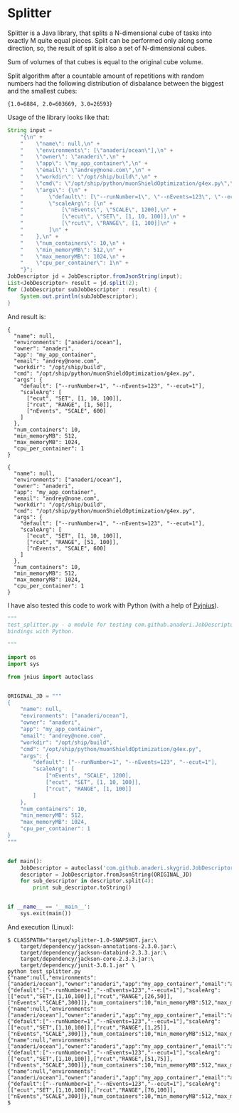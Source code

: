 Splitter
========

Splitter is a Java library, that splits a N-dimensional cube of tasks
into exactly M quite equal pieces. Split can be performed only along some direction,
so, the result of split is also a set of N-dimensional cubes.

Sum of volumes of that cubes is equal to the original cube volume.

Split algorithm after a countable amount of repetitions with random numbers had
the following distribution of disbalance between the biggest and the smallest
cubes:

    {1.0=6884, 2.0=603669, 3.0=26593}

Usage of the library looks like that:
```java
String input =
    "{\n" +
    "    \"name\": null,\n" +
    "    \"environments\": [\"anaderi/ocean\"],\n" +
    "    \"owner\": \"anaderi\",\n" +
    "    \"app\": \"my_app_container\",\n" +
    "    \"email\": \"andrey@none.com\",\n" +
    "    \"workdir\": \"/opt/ship/build\",\n" +
    "    \"cmd\": \"/opt/ship/python/muonShieldOptimization/g4ex.py\",\n" +
    "    \"args\": {\n" +
    "        \"default\": [\"--runNumber=1\", \"--nEvents=123\", \"--ecut=1\"],\n" +
    "        \"scaleArg\": [\n" +
    "            [\"nEvents\", \"SCALE\", 1200],\n" +
    "            [\"ecut\", \"SET\", [1, 10, 100]],\n" +
    "            [\"rcut\", \"RANGE\", [1, 100]]\n" +
    "        ]\n" +
    "    },\n" +
    "    \"num_containers\": 10,\n" +
    "    \"min_memoryMB\": 512,\n" +
    "    \"max_memoryMB\": 1024,\n" +
    "    \"cpu_per_container\": 1\n" +
    "}";
JobDescriptor jd = JobDescriptor.fromJsonString(input);
List<JobDescriptor> result = jd.split(2);
for (JobDescriptor subJobDescriptor : result) {
    System.out.println(subJobDescriptor);
}
```
And result is:

    {
      "name": null,
      "environments": ["anaderi/ocean"],
      "owner": "anaderi",
      "app": "my_app_container",
      "email": "andrey@none.com",
      "workdir": "/opt/ship/build",
      "cmd": "/opt/ship/python/muonShieldOptimization/g4ex.py",
      "args": {
        "default": ["--runNumber=1", "--nEvents=123", "--ecut=1"],
        "scaleArg": [
          ["ecut", "SET", [1, 10, 100]],
          ["rcut", "RANGE", [1, 50]],
          ["nEvents", "SCALE", 600]
        ]
      },
      "num_containers": 10,
      "min_memoryMB": 512,
      "max_memoryMB": 1024,
      "cpu_per_container": 1
    }

    {
      "name": null,
      "environments": ["anaderi/ocean"],
      "owner": "anaderi",
      "app": "my_app_container",
      "email": "andrey@none.com",
      "workdir": "/opt/ship/build",
      "cmd": "/opt/ship/python/muonShieldOptimization/g4ex.py",
      "args": {
        "default": ["--runNumber=1", "--nEvents=123", "--ecut=1"],
        "scaleArg": [  
          ["ecut", "SET", [1, 10, 100]],
          ["rcut", "RANGE", [51, 100]],
          ["nEvents", "SCALE", 600]
        ]
      },
      "num_containers": 10,
      "min_memoryMB": 512,
      "max_memoryMB": 1024,
      "cpu_per_container": 1
    }

I have also tested this code to work with Python (with a help of [Pyjnius](https://github.com/kivy/pyjnius)).
```python
"""
test_splitter.py - a module for testing com.github.anaderi.JobDescriptor
bindings with Python.

"""

import os
import sys

from jnius import autoclass


ORIGINAL_JD = """
{
    "name": null,
    "environments": ["anaderi/ocean"],
    "owner": "anaderi",
    "app": "my_app_container",
    "email": "andrey@none.com",
    "workdir": "/opt/ship/build",
    "cmd": "/opt/ship/python/muonShieldOptimization/g4ex.py",
    "args": {
        "default": ["--runNumber=1", "--nEvents=123", "--ecut=1"],
        "scaleArg": [
            ["nEvents", "SCALE", 1200],
            ["ecut", "SET", [1, 10, 100]],
            ["rcut", "RANGE", [1, 100]]
        ]
    },
    "num_containers": 10,
    "min_memoryMB": 512,
    "max_memoryMB": 1024,
    "cpu_per_container": 1
}
"""


def main():
    JobDescriptor = autoclass('com.github.anaderi.skygrid.JobDescriptor')
    descriptor = JobDescriptor.fromJsonString(ORIGINAL_JD)
    for sub_descriptor in descriptor.split(4):
        print sub_descriptor.toString()


if __name__ == '__main__':
    sys.exit(main())
```

And execution (Linux):

    $ CLASSPATH="target/splitter-1.0-SNAPSHOT.jar:\
        target/dependency/jackson-annotations-2.3.0.jar:\
        target/dependency/jackson-databind-2.3.3.jar:\
        target/dependency/jackson-core-2.3.3.jar:\
        target/dependency/junit-3.8.1.jar" \
    python test_splitter.py
    {"name":null,"environments":["anaderi/ocean"],"owner":"anaderi","app":"my_app_container","email":"andrey@none.com","workdir":"/opt/ship/build","cmd":"/opt/ship/python/muonShieldOptimization/g4ex.py","args":{"default":["--runNumber=1","--nEvents=123","--ecut=1"],"scaleArg":[["ecut","SET",[1,10,100]],["rcut","RANGE",[26,50]],["nEvents","SCALE",300]]},"num_containers":10,"min_memoryMB":512,"max_memoryMB":1024,"cpu_per_container":1}
    {"name":null,"environments":["anaderi/ocean"],"owner":"anaderi","app":"my_app_container","email":"andrey@none.com","workdir":"/opt/ship/build","cmd":"/opt/ship/python/muonShieldOptimization/g4ex.py","args":{"default":["--runNumber=1","--nEvents=123","--ecut=1"],"scaleArg":[["ecut","SET",[1,10,100]],["rcut","RANGE",[1,25]],["nEvents","SCALE",300]]},"num_containers":10,"min_memoryMB":512,"max_memoryMB":1024,"cpu_per_container":1}
    {"name":null,"environments":["anaderi/ocean"],"owner":"anaderi","app":"my_app_container","email":"andrey@none.com","workdir":"/opt/ship/build","cmd":"/opt/ship/python/muonShieldOptimization/g4ex.py","args":{"default":["--runNumber=1","--nEvents=123","--ecut=1"],"scaleArg":[["ecut","SET",[1,10,100]],["rcut","RANGE",[51,75]],["nEvents","SCALE",300]]},"num_containers":10,"min_memoryMB":512,"max_memoryMB":1024,"cpu_per_container":1}
    {"name":null,"environments":["anaderi/ocean"],"owner":"anaderi","app":"my_app_container","email":"andrey@none.com","workdir":"/opt/ship/build","cmd":"/opt/ship/python/muonShieldOptimization/g4ex.py","args":{"default":["--runNumber=1","--nEvents=123","--ecut=1"],"scaleArg":[["ecut","SET",[1,10,100]],["rcut","RANGE",[76,100]],["nEvents","SCALE",300]]},"num_containers":10,"min_memoryMB":512,"max_memoryMB":1024,"cpu_per_container":1}
    $
